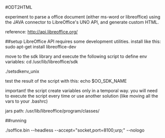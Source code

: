 #ODT2HTML

experiment to parse a office document (either ms-word or libreoffice) using the JAVA connector to LibreOffice's UNO API, and generate custom HTML. 

reference:
http://api.libreoffice.org/

##setup
LibreOffice API requires some development utilities. install like this: 
sudo apt-get install libreoffice-dev

move to the sdk library and execute the following script to define env variables: 
cd /usr/lib/libreoffice/sdk

./setsdkenv_unix

test the result of the script with this: 
echo $OO_SDK_NAME

important! the script create variables only in a temporal way. you will need to execute the script every time or use another solution (like moving all the vars to your .bashrc)

jars path: 
/usr/lib/libreoffice/program/classes/

##running

./soffice.bin --headless --accept="socket,port=8100;urp;" --nologo

